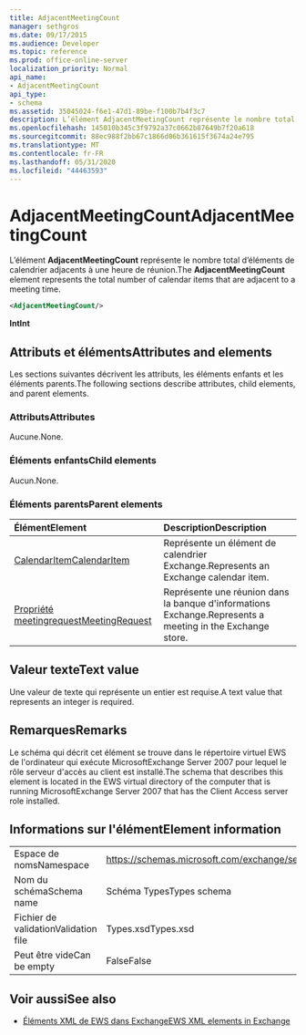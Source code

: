```yaml
---
title: AdjacentMeetingCount
manager: sethgros
ms.date: 09/17/2015
ms.audience: Developer
ms.topic: reference
ms.prod: office-online-server
localization_priority: Normal
api_name:
- AdjacentMeetingCount
api_type:
- schema
ms.assetid: 35045024-f6e1-47d1-89be-f100b7b4f3c7
description: L’élément AdjacentMeetingCount représente le nombre total d’éléments de calendrier adjacents à une heure de réunion.
ms.openlocfilehash: 145010b345c3f9792a37c0662b87649b7f20a618
ms.sourcegitcommit: 88ec988f2bb67c1866d06b361615f3674a24e795
ms.translationtype: MT
ms.contentlocale: fr-FR
ms.lasthandoff: 05/31/2020
ms.locfileid: "44463593"
---
```

# <a name="adjacentmeetingcount"></a><span data-ttu-id="88096-103">AdjacentMeetingCount</span><span class="sxs-lookup"><span data-stu-id="88096-103">AdjacentMeetingCount</span></span>

<span data-ttu-id="88096-104">L’élément **AdjacentMeetingCount** représente le nombre total d’éléments de calendrier adjacents à une heure de réunion.</span><span class="sxs-lookup"><span data-stu-id="88096-104">The **AdjacentMeetingCount** element represents the total number of calendar items that are adjacent to a meeting time.</span></span> 
  
```xml
<AdjacentMeetingCount/>
```

 <span data-ttu-id="88096-105">**Int**</span><span class="sxs-lookup"><span data-stu-id="88096-105">**Int**</span></span>
## <a name="attributes-and-elements"></a><span data-ttu-id="88096-106">Attributs et éléments</span><span class="sxs-lookup"><span data-stu-id="88096-106">Attributes and elements</span></span>

<span data-ttu-id="88096-107">Les sections suivantes décrivent les attributs, les éléments enfants et les éléments parents.</span><span class="sxs-lookup"><span data-stu-id="88096-107">The following sections describe attributes, child elements, and parent elements.</span></span>
  
### <a name="attributes"></a><span data-ttu-id="88096-108">Attributs</span><span class="sxs-lookup"><span data-stu-id="88096-108">Attributes</span></span>

<span data-ttu-id="88096-109">Aucune.</span><span class="sxs-lookup"><span data-stu-id="88096-109">None.</span></span>
  
### <a name="child-elements"></a><span data-ttu-id="88096-110">Éléments enfants</span><span class="sxs-lookup"><span data-stu-id="88096-110">Child elements</span></span>

<span data-ttu-id="88096-111">Aucun.</span><span class="sxs-lookup"><span data-stu-id="88096-111">None.</span></span>
  
### <a name="parent-elements"></a><span data-ttu-id="88096-112">Éléments parents</span><span class="sxs-lookup"><span data-stu-id="88096-112">Parent elements</span></span>

|<span data-ttu-id="88096-113">**Élément**</span><span class="sxs-lookup"><span data-stu-id="88096-113">**Element**</span></span>|<span data-ttu-id="88096-114">**Description**</span><span class="sxs-lookup"><span data-stu-id="88096-114">**Description**</span></span>|
|:-----|:-----|
|[<span data-ttu-id="88096-115">CalendarItem</span><span class="sxs-lookup"><span data-stu-id="88096-115">CalendarItem</span></span>](calendaritem.md) <br/> |<span data-ttu-id="88096-116">Représente un élément de calendrier Exchange.</span><span class="sxs-lookup"><span data-stu-id="88096-116">Represents an Exchange calendar item.</span></span>  <br/> |
|[<span data-ttu-id="88096-117">Propriété meetingrequest</span><span class="sxs-lookup"><span data-stu-id="88096-117">MeetingRequest</span></span>](meetingrequest.md) <br/> |<span data-ttu-id="88096-118">Représente une réunion dans la banque d'informations Exchange.</span><span class="sxs-lookup"><span data-stu-id="88096-118">Represents a meeting in the Exchange store.</span></span>  <br/> |
   
## <a name="text-value"></a><span data-ttu-id="88096-119">Valeur texte</span><span class="sxs-lookup"><span data-stu-id="88096-119">Text value</span></span>

<span data-ttu-id="88096-120">Une valeur de texte qui représente un entier est requise.</span><span class="sxs-lookup"><span data-stu-id="88096-120">A text value that represents an integer is required.</span></span>
  
## <a name="remarks"></a><span data-ttu-id="88096-121">Remarques</span><span class="sxs-lookup"><span data-stu-id="88096-121">Remarks</span></span>

<span data-ttu-id="88096-122">Le schéma qui décrit cet élément se trouve dans le répertoire virtuel EWS de l'ordinateur qui exécute MicrosoftExchange Server 2007 pour lequel le rôle serveur d'accès au client est installé.</span><span class="sxs-lookup"><span data-stu-id="88096-122">The schema that describes this element is located in the EWS virtual directory of the computer that is running MicrosoftExchange Server 2007 that has the Client Access server role installed.</span></span>
  
## <a name="element-information"></a><span data-ttu-id="88096-123">Informations sur l'élément</span><span class="sxs-lookup"><span data-stu-id="88096-123">Element information</span></span>

|||
|:-----|:-----|
|<span data-ttu-id="88096-124">Espace de noms</span><span class="sxs-lookup"><span data-stu-id="88096-124">Namespace</span></span>  <br/> |https://schemas.microsoft.com/exchange/services/2006/types  <br/> |
|<span data-ttu-id="88096-125">Nom du schéma</span><span class="sxs-lookup"><span data-stu-id="88096-125">Schema name</span></span>  <br/> |<span data-ttu-id="88096-126">Schéma Types</span><span class="sxs-lookup"><span data-stu-id="88096-126">Types schema</span></span>  <br/> |
|<span data-ttu-id="88096-127">Fichier de validation</span><span class="sxs-lookup"><span data-stu-id="88096-127">Validation file</span></span>  <br/> |<span data-ttu-id="88096-128">Types.xsd</span><span class="sxs-lookup"><span data-stu-id="88096-128">Types.xsd</span></span>  <br/> |
|<span data-ttu-id="88096-129">Peut être vide</span><span class="sxs-lookup"><span data-stu-id="88096-129">Can be empty</span></span>  <br/> |<span data-ttu-id="88096-130">False</span><span class="sxs-lookup"><span data-stu-id="88096-130">False</span></span>  <br/> |
   
## <a name="see-also"></a><span data-ttu-id="88096-131">Voir aussi</span><span class="sxs-lookup"><span data-stu-id="88096-131">See also</span></span>

- [<span data-ttu-id="88096-132">Éléments XML de EWS dans Exchange</span><span class="sxs-lookup"><span data-stu-id="88096-132">EWS XML elements in Exchange</span></span>](ews-xml-elements-in-exchange.md)

